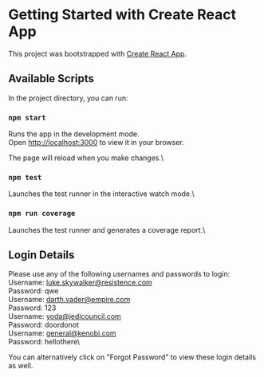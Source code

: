 # Getting Started with Create React App

This project was bootstrapped with [Create React App](https://github.com/facebook/create-react-app).

## Available Scripts

In the project directory, you can run:

### `npm start`

Runs the app in the development mode.\
Open [http://localhost:3000](http://localhost:3000) to view it in your browser.

The page will reload when you make changes.\

### `npm test`

Launches the test runner in the interactive watch mode.\

### `npm run coverage`

Launches the test runner and generates a coverage report.\


## Login Details
Please use any of the following usernames and passwords to login:\
Username: luke.skywalker@resistence.com\
Password: qwe\
Username: darth.vader@empire.com\
Password: 123\
Username: yoda@jedicouncil.com\
Password: doordonot\
Username: general@kenobi.com\
Password: hellothere\

You can alternatively click on "Forgot Password" to view these login details as well.

